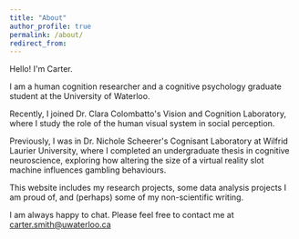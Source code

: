 ```yaml
---
title: "About"
author_profile: true
permalink: /about/
redirect_from: 
---
```


Hello! I'm Carter.

I am a human cognition researcher and a cognitive psychology graduate student at the University of Waterloo.

Recently, I joined Dr. Clara Colombatto's Vision and Cognition Laboratory, where I study the role of the human visual system in social perception.

Previously, I was in Dr. Nichole Scheerer's Cognisant Laboratory at Wilfrid Laurier University, where I completed an undergraduate thesis in cognitive neuroscience, exploring how altering the size of a virtual reality slot machine influences gambling behaviours.

This website includes my research projects, some data analysis projects I am proud of, and (perhaps) some of my non-scientific writing.

I am always happy to chat. Please feel free to contact me at carter.smith@uwaterloo.ca
